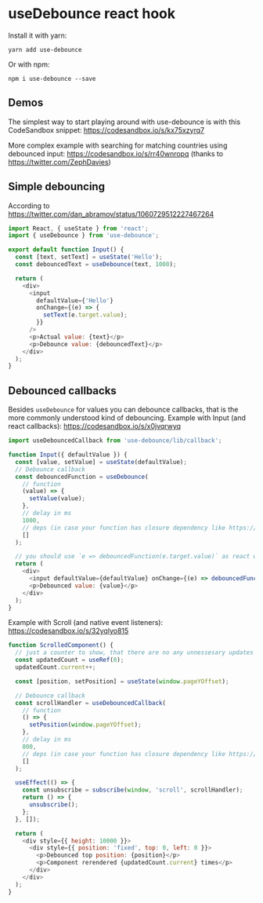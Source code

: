 # useDebounce react hook

Install it with yarn:

```
yarn add use-debounce
```

Or with npm:

```
npm i use-debounce --save
```

## Demos

The simplest way to start playing around with use-debounce is with this CodeSandbox snippet:
https://codesandbox.io/s/kx75xzyrq7

More complex example with searching for matching countries using debounced input: https://codesandbox.io/s/rr40wnropq (thanks to https://twitter.com/ZephDavies)

## Simple debouncing

According to https://twitter.com/dan_abramov/status/1060729512227467264

```javascript
import React, { useState } from 'react';
import { useDebounce } from 'use-debounce';

export default function Input() {
  const [text, setText] = useState('Hello');
  const debouncedText = useDebounce(text, 1000);

  return (
    <div>
      <input
        defaultValue={'Hello'}
        onChange={(e) => {
          setText(e.target.value);
        }}
      />
      <p>Actual value: {text}</p>
      <p>Debounce value: {debouncedText}</p>
    </div>
  );
}
```

## Debounced callbacks

Besides `useDebounce` for values you can debounce callbacks, that is the more commonly understood kind of debouncing.
Example with Input (and react callbacks): https://codesandbox.io/s/x0jvqrwyq

```js
import useDebouncedCallback from 'use-debounce/lib/callback';

function Input({ defaultValue }) {
  const [value, setValue] = useState(defaultValue);
  // Debounce callback
  const debouncedFunction = useDebounce(
    // function
    (value) => {
      setValue(value);
    },
    // delay in ms
    1000,
    // deps (in case your function has closure dependency like https://reactjs.org/docs/hooks-reference.html#usecallback)
    []
  );

  // you should use `e => debouncedFunction(e.target.value)` as react works with synthetic evens
  return (
    <div>
      <input defaultValue={defaultValue} onChange={(e) => debouncedFunction(e.target.value)} />
      <p>Debounced value: {value}</p>
    </div>
  );
}
```

Example with Scroll (and native event listeners): https://codesandbox.io/s/32yqlyo815

```js
function ScrolledComponent() {
  // just a counter to show, that there are no any unnessesary updates
  const updatedCount = useRef(0);
  updatedCount.current++;

  const [position, setPosition] = useState(window.pageYOffset);

  // Debounce callback
  const scrollHandler = useDebouncedCallback(
    // function
    () => {
      setPosition(window.pageYOffset);
    },
    // delay in ms
    800,
    // deps (in case your function has closure dependency like https://reactjs.org/docs/hooks-reference.html#usecallback)
    []
  );

  useEffect(() => {
    const unsubscribe = subscribe(window, 'scroll', scrollHandler);
    return () => {
      unsubscribe();
    };
  }, []);

  return (
    <div style={{ height: 10000 }}>
      <div style={{ position: 'fixed', top: 0, left: 0 }}>
        <p>Debounced top position: {position}</p>
        <p>Component rerendered {updatedCount.current} times</p>
      </div>
    </div>
  );
}
```
